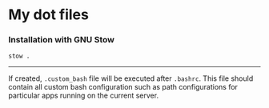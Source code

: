 # My dot files

### Installation with GNU Stow
`stow .`

---

If created, `.custom_bash` file will be executed after `.bashrc`.
This file should contain all custom bash configuration such as path configurations for
particular apps running on the current server.
